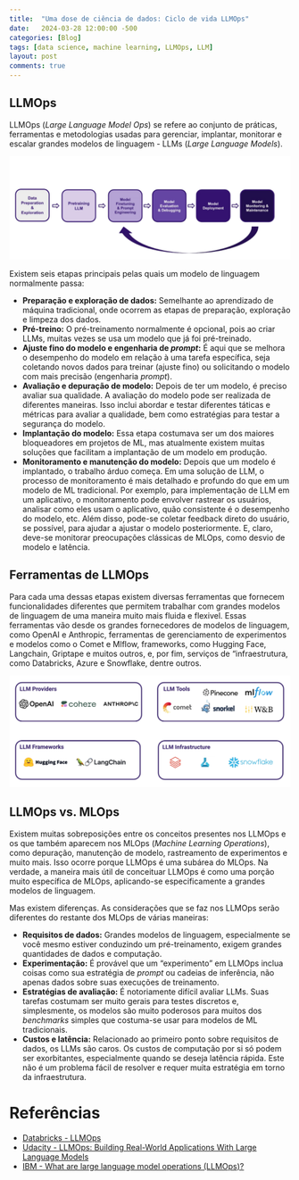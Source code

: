 ```yaml
---
title:  "Uma dose de ciência de dados: Ciclo de vida LLMOps"
date:   2024-03-28 12:00:00 -500
categories: [Blog]
tags: [data science, machine learning, LLMOps, LLM]
layout: post
comments: true
---
```


## LLMOps

LLMOps (*Large Language Model Ops*) se refere ao conjunto de práticas, ferramentas e metodologias usadas para gerenciar, implantar, monitorar e escalar grandes modelos de linguagem - LLMs (*Large Language Models*).  

![png](https://github.com/gallileugenesis/gallileugenesis.github.io/blob/main/post-img/2024-03-28-one-dose-of-data-science/LLMOps_lifecycle.png?raw=true)

Existem seis etapas principais pelas quais um modelo de linguagem normalmente passa:

- **Preparação e exploração de dados:** Semelhante ao aprendizado de máquina tradicional, onde ocorrem as etapas de preparação, exploração e limpeza dos dados.
- **Pré-treino:** O pré-treinamento normalmente é opcional, pois ao criar LLMs, muitas vezes se usa um modelo que já foi pré-treinado.
- **Ajuste fino do modelo e engenharia de *prompt*:** É aqui que se melhora o desempenho do modelo em relação à uma tarefa específica, seja coletando novos dados para treinar (ajuste fino) ou solicitando o modelo com mais precisão (engenharia *prompt*).
- **Avaliação e depuração de modelo:** Depois de ter um modelo, é preciso avaliar sua qualidade. A avaliação do modelo pode ser realizada de diferentes maneiras. Isso inclui abordar e testar diferentes táticas e métricas para avaliar a qualidade, bem como estratégias para testar a segurança do modelo.
- **Implantação do modelo:** Essa etapa costumava ser um dos maiores bloqueadores em projetos de ML, mas atualmente existem muitas soluções que facilitam a implantação de um modelo em produção.
- **Monitoramento e manutenção do modelo:** Depois que um modelo é implantado, o trabalho árduo começa. Em uma solução de LLM, o processo de monitoramento é mais detalhado e profundo do que em um modelo de ML tradicional. Por exemplo, para implementação de LLM em um aplicativo, o monitoramento pode envolver rastrear os usuários, analisar como eles usam o aplicativo, quão consistente é o desempenho do modelo, etc. Além disso, pode-se coletar feedback direto do usuário, se possível, para ajudar a ajustar o modelo posteriormente. E, claro, deve-se monitorar preocupações clássicas de MLOps, como desvio de modelo e latência.

## Ferramentas de LLMOps

Para cada uma dessas etapas existem diversas ferramentas que fornecem funcionalidades diferentes que permitem trabalhar com grandes modelos de linguagem de uma maneira muito mais fluida e flexivel. Essas ferramentas vão desde os grandes fornecedores de modelos de linguagem, como OpenAI e Anthropic,  ferramentas de gerenciamento de experimentos e modelos como o Comet e Mlflow, frameworks, como Hugging Face, Langchain, Griptape e muitos outros, e, por fim, serviços de “infraestrutura, como Databricks, Azure e Snowflake, dentre outros.

![png](https://github.com/gallileugenesis/gallileugenesis.github.io/blob/main/post-img/2024-03-28-one-dose-of-data-science/LLMOps_tools.jpeg?raw=true)


## LLMOps vs. MLOps

Existem muitas sobreposições entre os conceitos presentes nos LLMOps e os que também aparecem nos MLOps (*Machine Learning Operations*), como depuração, manutenção de modelo, rastreamento de experimentos e muito mais. Isso ocorre porque LLMOps é uma subárea do MLOps. Na verdade, a maneira mais útil de conceituar LLMOps é como uma porção muito específica de MLOps, aplicando-se especificamente a grandes modelos de linguagem.

Mas existem diferenças. As considerações que se faz nos LLMOps serão diferentes do restante dos MLOps de várias maneiras:

- **Requisitos de dados:** Grandes modelos de linguagem, especialmente se você mesmo estiver conduzindo um pré-treinamento, exigem grandes quantidades de dados e computação.
- **Experimentação:** É provável que um “experimento” em LLMOps inclua coisas como sua estratégia de *prompt* ou cadeias de inferência, não apenas dados sobre suas execuções de treinamento.
- **Estratégias de avaliação:** É notoriamente difícil avaliar LLMs. Suas tarefas costumam ser muito gerais para testes discretos e, simplesmente, os modelos são muito poderosos para muitos dos *benchmarks* simples que costuma-se usar para modelos de ML tradicionais.
- **Custos e latência:** Relacionado ao primeiro ponto sobre requisitos de dados, os LLMs são caros. Os custos de computação por si só podem ser exorbitantes, especialmente quando se deseja latência rápida. Este não é um problema fácil de resolver e requer muita estratégia em torno da infraestrutura.

# Referências

- [Databricks - LLMOps](https://www.databricks.com/glossary/llmops)
- [Udacity - LLMOps: Building Real-World Applications With Large Language Models](https://learn.udacity.com/paid-courses/cd13455)
- [IBM - What are large language model operations (LLMOps)?](https://www.ibm.com/topics/llmops)